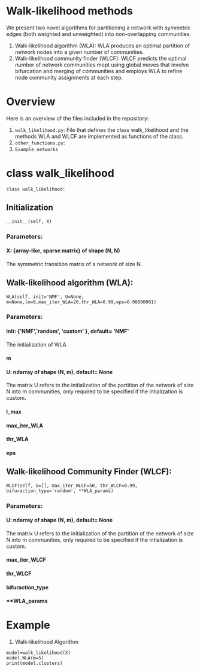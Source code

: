 # Walk-likelihood methods 
We present two novel algorithms for partitioning a network with symmetric edges (both weighted and unweighted) into non-overlapping communities. 
1. Walk-likelihood algorithm (WLA): WLA produces an optimal partition of network nodes into a given number of communities.
2. Walk-likelihood community finder (WLCF): WLCF predicts the optimal number of network communities mopt using global moves that involve bifurcation and merging of communities and employs WLA to refine node community assignments at each step.

# Overview

Here is an overview of the files included in the repository:
1. ```walk_likelihood.py```: File that defines the class walk_likelihood and the methods WLA and WLCF are implemented as functions of the class.
2. ```other_functions.py```:
3. ```Example_networks```

# class walk_likelihood

```
class walk_likelihood:
```
## Initialization
```
__init__(self, X)
```

### Parameters:

#### X: {array-like, sparse matrix} of shape (N, N)
The symmetric transition matrix of a network of size N.

## Walk-likelihood algorithm (WLA):

```
WLA(self, init='NMF', U=None, m=None,lm=8,max_iter_WLA=20,thr_WLA=0.99,eps=0.00000001)
```

### Parameters:

#### init: {'NMF','random', 'custom' }, default= 'NMF'
The initialization of WLA

#### m

#### U: ndarray of shape (N, m), default= None
The matrix U refers to the initialization of the partition of the network of size N into m communities, only required to be specified if the intialization is custom.

#### l_max

#### max_iter_WLA

#### thr_WLA
#### eps

## Walk-likelihood Community Finder (WLCF):

```
WLCF(self, U=[], max_iter_WLCF=50, thr_WLCF=0.99, bifuraction_type='random', **WLA_params)
```

### Parameters:

#### U: ndarray of shape (N, m), default= None
The matrix U refers to the initialization of the partition of the network of size N into m communities, only required to be specified if the intialization is custom.

#### max_iter_WLCF

#### thr_WLCF

#### bifuraction_type

#### **WLA_params

# Example

1. Walk-likelihood Algorithm

```
model=walk_likelihood(X)
model.WLA(m=5)
print(model.clusters)
```
